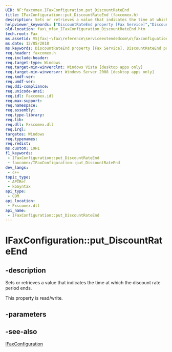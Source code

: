 ```yaml
---
UID: NF:faxcomex.IFaxConfiguration.put_DiscountRateEnd
title: IFaxConfiguration::put_DiscountRateEnd (faxcomex.h)
description: Sets or retrieves a value that indicates the time at which the discount rate period ends.
helpviewer_keywords: ["DiscountRateEnd property [Fax Service]","DiscountRateEnd property [Fax Service]","IFaxConfiguration interface","IFaxConfiguration interface [Fax Service]","DiscountRateEnd property","IFaxConfiguration.DiscountRateEnd","IFaxConfiguration.put_DiscountRateEnd","IFaxConfiguration::DiscountRateEnd","IFaxConfiguration::get_DiscountRateEnd","IFaxConfiguration::put_DiscountRateEnd","_mfax_IFaxConfiguration_DiscountRateEnd","fax._mfax_IFaxConfiguration_DiscountRateEnd","faxcomex/IFaxConfiguration::DiscountRateEnd","faxcomex/IFaxConfiguration::get_DiscountRateEnd","faxcomex/IFaxConfiguration::put_DiscountRateEnd","put_DiscountRateEnd"]
old-location: fax\_mfax_IFaxConfiguration_DiscountRateEnd.htm
tech.root: Fax
ms.assetid: VS|fax|~\fax\reference\serviceextendedcom\o\faxconfiguation\discountrateend.htm
ms.date: 12/05/2018
ms.keywords: DiscountRateEnd property [Fax Service], DiscountRateEnd property [Fax Service],IFaxConfiguration interface, IFaxConfiguration interface [Fax Service],DiscountRateEnd property, IFaxConfiguration.DiscountRateEnd, IFaxConfiguration.put_DiscountRateEnd, IFaxConfiguration::DiscountRateEnd, IFaxConfiguration::get_DiscountRateEnd, IFaxConfiguration::put_DiscountRateEnd, _mfax_IFaxConfiguration_DiscountRateEnd, fax._mfax_IFaxConfiguration_DiscountRateEnd, faxcomex/IFaxConfiguration::DiscountRateEnd, faxcomex/IFaxConfiguration::get_DiscountRateEnd, faxcomex/IFaxConfiguration::put_DiscountRateEnd, put_DiscountRateEnd
req.header: faxcomex.h
req.include-header: 
req.target-type: Windows
req.target-min-winverclnt: Windows Vista [desktop apps only]
req.target-min-winversvr: Windows Server 2008 [desktop apps only]
req.kmdf-ver: 
req.umdf-ver: 
req.ddi-compliance: 
req.unicode-ansi: 
req.idl: Faxcomex.idl
req.max-support: 
req.namespace: 
req.assembly: 
req.type-library: 
req.lib: 
req.dll: Fxscomex.dll
req.irql: 
targetos: Windows
req.typenames: 
req.redist: 
ms.custom: 19H1
f1_keywords:
 - IFaxConfiguration::put_DiscountRateEnd
 - faxcomex/IFaxConfiguration::put_DiscountRateEnd
dev_langs:
 - c++
topic_type:
 - APIRef
 - kbSyntax
api_type:
 - COM
api_location:
 - Fxscomex.dll
api_name:
 - IFaxConfiguration::put_DiscountRateEnd
---
```


# IFaxConfiguration::put_DiscountRateEnd


## -description

Sets or retrieves a value that indicates the time at which the discount rate period ends.

This property is read/write.

## -parameters

## -see-also

<a href="/previous-versions/windows/desktop/api/faxcomex/nn-faxcomex-ifaxconfiguration">IFaxConfiguration</a>

